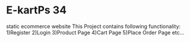 # E-kartPs 34
static ecommerce website
This Project contains following functionality:
1)Register
2)Login
3)Product Page
4)Cart Page
5)Place Order Page
etc...
